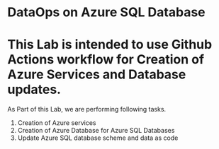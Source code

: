 # DataOps on Azure SQL Database

# This Lab is intended to use Github Actions workflow for Creation of Azure Services and Database updates.

As Part of this Lab, we are performing following tasks.

1. Creation of Azure services
2. Creation of Azure Database for Azure SQL Databases 
3. Update Azure SQL database scheme and data as code
